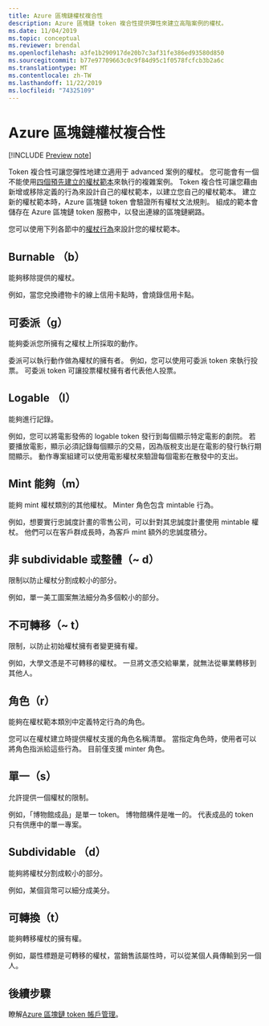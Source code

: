 ```yaml
---
title: Azure 區塊鏈權杖複合性
description: Azure 區塊鏈 token 複合性提供彈性來建立高階案例的權杖。
ms.date: 11/04/2019
ms.topic: conceptual
ms.reviewer: brendal
ms.openlocfilehash: a3fe1b290917de20b7c3af31fe386ed93580d850
ms.sourcegitcommit: b77e97709663c0c9f84d95c1f0578fcfcb3b2a6c
ms.translationtype: MT
ms.contentlocale: zh-TW
ms.lasthandoff: 11/22/2019
ms.locfileid: "74325109"
---
```

# <a name="azure-blockchain-tokens-composability"></a>Azure 區塊鏈權杖複合性

[!INCLUDE [Preview note](./includes/preview.md)]

Token 複合性可讓您彈性地建立適用于 advanced 案例的權杖。 您可能會有一個不能使用[四個預先建立的權杖範本](templates.md#base-token-types)來執行的複雜案例。 Token 複合性可讓您藉由新增或移除定義的行為來設計自己的權杖範本，以建立您自己的權杖範本。 建立新的權杖範本時，Azure 區塊鏈 token 會驗證所有權杖文法規則。 組成的範本會儲存在 Azure 區塊鏈 token 服務中，以發出連線的區塊鏈網路。

您可以使用下列各節中的[權杖行為](templates.md#token-behaviors)來設計您的權杖範本。

## <a name="burnable-b"></a>Burnable （b）

能夠移除提供的權杖。

例如，當您兌換禮物卡的線上信用卡點時，會燒錄信用卡點。

## <a name="delegable-g"></a>可委派（g）

能夠委派您所擁有之權杖上所採取的動作。

委派可以執行動作做為權杖的擁有者。 例如，您可以使用可委派 token 來執行投票。 可委派 token 可讓投票權杖擁有者代表他人投票。

## <a name="logable-l"></a>Logable （l）

能夠進行記錄。

例如，您可以將電影發佈的 logable token 發行到每個顯示特定電影的劇院。 若要播放電影，顯示必須記錄每個顯示的交易，因為版稅支出是在電影的發行執行期間顯示。 動作專案組建可以使用電影權杖來驗證每個電影在散發中的支出。

## <a name="mint-able-m"></a>Mint 能夠（m）

能夠 mint 權杖類別的其他權杖。 Minter 角色包含 mintable 行為。

例如，想要實行忠誠度計畫的零售公司，可以針對其忠誠度計畫使用 mintable 權杖。 他們可以在客戶群成長時，為客戶 mint 額外的忠誠度積分。  

## <a name="non-subdividable-or-whole-d"></a>非 subdividable 或整體（~ d）

限制以防止權杖分割成較小的部分。

例如，單一美工圖案無法細分為多個較小的部分。 

## <a name="non-transferable-t"></a>不可轉移（~ t）

限制，以防止初始權杖擁有者變更擁有權。

例如，大學文憑是不可轉移的權杖。 一旦將文憑交給畢業，就無法從畢業轉移到其他人。

## <a name="roles-r"></a>角色（r）

能夠在權杖範本類別中定義特定行為的角色。

您可以在權杖建立時提供權杖支援的角色名稱清單。 當指定角色時，使用者可以將角色指派給這些行為。 目前僅支援 minter 角色。

## <a name="singleton-s"></a>單一（s）

允許提供一個權杖的限制。

例如，「博物館成品」是單一 token。 博物館構件是唯一的。 代表成品的 token 只有供應中的單一專案。

## <a name="subdividable-d"></a>Subdividable （d）

能夠將權杖分割成較小的部分。

例如，某個貨幣可以細分成美分。

## <a name="transferable-t"></a>可轉換（t）

能夠轉移權杖的擁有權。

例如，屬性標題是可轉移的權杖，當銷售該屬性時，可以從某個人員傳輸到另一個人。

## <a name="next-steps"></a>後續步驟

瞭解[Azure 區塊鏈 token 帳戶管理](account-management.md)。
